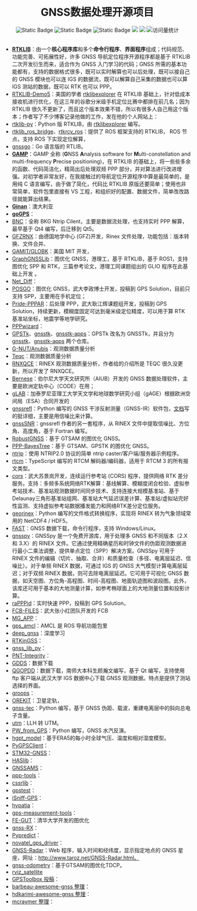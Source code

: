 <div align="center">
<h1>GNSS数据处理开源项目</h1>
</div>



<div align="center">
    <img alt="Static Badge" src="https://img.shields.io/badge/QQ-1482275402-red">
    <img alt="Static Badge" src="https://img.shields.io/badge/%E5%BE%AE%E4%BF%A1-lizhengxiao99-green">
    <img alt="Static Badge" src="https://img.shields.io/badge/Email-dauger%40126.com-brown">
    <a href="https://blog.csdn.net/daoge2666/"><img src="https://img.shields.io/badge/CSDN-论坛-c32136" /></a>
    <a href="https://www.zhihu.com/people/dao-ge-92-60/"><img src="https://img.shields.io/badge/Zhihu-知乎-blue" /></a>
    <img src="https://komarev.com/ghpvc/?username=LiZhengXiao99&label=Views&color=0e75b6&style=flat" alt="访问量统计" />
</div>
<br/>

* **[RTKLIB](https://www.rtklib.com/)**：由一个**核心程序库**和多个**命令行程序**、**界面程序**组成；代码规范、功能完善、可拓展性好，许多 GNSS 导航定位程序开源程序都是基于 RTKLIB 二次开发衍生而来，适合作为 GNSS 入门学习的代码；GNSS 所需的基本功能都有，支持的数据格式很多，既可以实时解算也可以后处理，既可以接自己的 GNSS 模块也可以连 IGS 的数据流，既可以解算自己采集的数据也可以算 IGS 测站的数据，既可以 RTK 也可以 PPP。
* [RTKLIB-Demo5](https://github.com/rtklibexplorer/RTKLIB)：美国的学者 [rtklibexplorer](https://github.com/rtklibexplorer)  在 RTKLIB 基础上，针对低成本接收机进行优化，在这三年的谷歌分米级手机定位比赛中都排在前几名；因为 RTKLIB 很久不更新了，而且这个版本效果不错，所以有很多人自己用这个版本；作者写了不少博客记录他做的工作，发在他的个人网站上：
* [rtklib-py](https://github.com/rtklibexplorer/rtklib-py)：Python 版 RTKLIB，由 [rtklibexplorer](https://github.com/rtklibexplorer) 编写。
* [rtklib_ros_bridge](https://github.com/MapIV/rtklib_ros_bridge)、[rtkrcv_ros](https://github.com/ajbfinesc/rtkrcv_ros)：提供了 ROS 框架支持的 RTKLIB， ROS 节点，支持 ROS 下实现定位解算，
* [gnssgo](https://github.com/FengXuebin/gnssgo)：Go 语言版的 RTLIB。
* **[GAMP](https://geodesy.noaa.gov/gps-toolbox/GAMP.htm)**：GAMP 全称 (**G**NSS  **A**nalysis software for **M**ulti-constellation and multi-frequency **P**recise positioning)，在 RTKLIB 的基础上，将一些些多余的函数、代码简洁化，精简出后处理双频 PPP 部分，并对算法进行改进增强。对初学者非常友好，在我接触过的导航定位开源程序中算是最简单的，是用纯 C 语言编写，由于做了简化，代码比 RTKLIB 原版还要简单；使用也非常简单，软件包里直接有 VS 工程，和组织好的配置、数据文件，简单改改路径就能算出结果。
* **[Ginan](https://github.com/GeoscienceAustralia/ginan)**：澳大利亚
* **[goGPS](https://github.com/goGPS-Project/goGPS_MATLAB)**：
* [BNC](https://igs.bkg.bund.de/ntrip/bnc)：全称 BKG Ntrip Cilent，主要是数据流处理，也支持实时 PPP 解算，最早基于 Qt4 编写，后迁移到 Qt5。
* [GFZRNX](https://dataservices.gfz-potsdam.de/panmetaworks/showshort.php?id=escidoc:1577894)：由德国地学中心 (GFZ)开发，Rinex 文件处理，功能包括：版本转换、文件合并、
* [GAMIT/GLOBK]()：美国 MIT 开发，
* [GraphGNSSLib](https://github.com/weisongwen/GraphGNSSLib)：图优化 GNSS，港理工，基于 RTKLIB，基于 ROS1，支持图优化 SPP 和 RTK，三篇参考论文，港理工同课题组出的 GLIO 程序在此基础上开发 。
* [Net_Diff](https://github.com/YizeZhang/Net_Diff)：
* [POSGO](https://github.com/lizhengnss/POSGO)：图优化 GNSS，武大李政博士开发，投稿到 GPS Solution，目前只支持 SPP，主要用在手机定位；
* [Pride-PPPAR](https://github.com/PrideLab/PRIDE-PPPAR)：后处理 PPP，武大耿江辉课题组开发，投稿到 GPS Solution，持续更新，模糊度固定可达到毫米级定位精度，可以用于算 RTK 基准站坐标，地震学等地学研究。
* [PPPwizard](http://www.ppp-wizard.net/)：
* [GPSTk](https://github.com/SGL-UT/GPSTk)、[gnsstk](https://github.com/SGL-UT/gnsstk)、[gnsstk-apps](https://github.com/SGL-UT/gnsstk-apps)：GPSTk 改名为 GNSSTk，并且分为 [gnsstk](https://github.com/SGL-UT/gnsstk)、[gnsstk-apps](https://github.com/SGL-UT/gnsstk-apps) 两个仓库。
* [G-NUT/Anubis](https://www.pecny.cz/Joomla25/index.php/gnss/sw/anubis)：观测数据质量分析
* [Teqc](https://www.unavco.org/software/data-processing/teqc/teqc.html)：观测数据质量分析
* [RNXQCE](https://github.com/cuizilu/RNXQCE)：RINEX 观测数据质量分析，作者给的介绍所是 TEQC 很久没更新，所以开发了 RNXQCE。
* [Bernese](https://www.bernese.unibe.ch/)：伯尔尼大学天文研究所（AIUB）开发的 GNSS 数据处理软件，主要是欧洲定轨中心（CODE）在用；
* [gLAB](https://github.com/valgur/gLAB?tab=readme-ov-file)：加泰罗尼亚理工大学天文学和地球数学研究小组（gAGE）根据欧洲空间局（ESA）合同开发的
* [gnssrefl](https://github.com/kristinemlarson/gnssrefl)：Python 编写的 GNSS 干涉反射测量（GNSS-IR）软件包，[文档](https://gnssrefl.readthedocs.io/en/latest/)写的挺详细，主要是用信噪比来计算。
* [gnssSNR](https://github.com/kristinemlarson/gnssSNR)：gnssrefl 作者的另一套程序，从 RINEX 文件中提取信噪比、方位角、高度角，基于 Fortran 编写。
* [RobustGNSS](https://github.com/wvu-navLab/RobustGNSS)：基于 GTSAM 的图优化 GNSS。
* [PPP-BayesTree](https://github.com/wvu-navLab/PPP-BayesTree)：基于 GTSAM、GPSTK 的图优化 GNSS。
* [ntrip](https://github.com/sevensx/ntrip)：使用 NTRIP2.0 协议的简单 ntrip caster/客户端/服务器示例程序。
* [rtcm](https://github.com/Node-NTRIP/rtcm)：TypeScript 编写的 RTCM 解码器/编码器，适用于 RTCM 3 的所有报文类型。
* [cors](https://github.com/Erensu/cors)：武大苏景岚开发，连续运行参考站 (CORS) 程序，提供网络 RTK 差分服务。支持：多频多系统网络RTK解算：基线解算、模糊度闭合检验、虚拟参考站技术、基准站观测数据时间同步技术、支持连接大规模基准站、基于Delaunay三角形基准站组网、基准站大气延迟误差计算、基准站/虚拟站完好性监测、支持虚拟参考站数据播发能力和网络RTK差分定位服务。
* [georinex](https://github.com/geospace-code/georinex)：Python 编写的文件格式转换程序，实现将 RINEX 转为气象领域常用的 NetCDF4 / HDF5。
* [FAST](https://github.com/ChangChuntao/FAST)：GNSS 数据下载，命令行程序，支持 Windows/Linux。
* [gnsspy](https://github.com/GNSSpy-Project/gnsspy)：GNSSpy 是一个免费开源库，用于处理多 GNSS 和不同版本（2.X 和 3.X）的 RINEX 文件。它通过使用精确星历和时钟文件的伪距观测数据进行最小二乘法调整，提供单点定位（SPP）解决方案。GNSSpy 可用于 RINEX 文件的编辑（切片、抽取、合并）和质量检查（多径、电离层延迟、信噪比）。对于单频 RINEX 数据，可通过 IGS 的 GNSS 大气模型计算电离层延迟；对于双频 RINEX 数据，则可去除电离层延迟。它可用于可视化 GNSS 数据，如天空图、方位角-高程图、时间-高程图、地面轨迹图和波段图。此外，该库还可用于基本的大地测量计算，如参考椭球面上的大地测量位置和投影计算。
* [raPPPid](https://github.com/TUW-VieVS/raPPPid)：实时快速 PPP，投稿到 GPS Solution，
* [FCB-FILES](https://github.com/FCB-SGG/FCB-FILES)：武大张小红团队开发的 FCB
* [MG_APP](https://github.com/XiaoGongWei/MG_APP)：
* [gps_amcl](https://github.com/midemig/gps_amcl)：AMCL 是 ROS 导航功能包里
* [deep_gnss](https://github.com/Stanford-NavLab/deep_gnss)：深度学习
* [RTKinGSS](https://github.com/shaolinbit/RTKinGSS)：
* [gnss_lib_py](https://github.com/Stanford-NavLab/gnss_lib_py)：
* [PNT-Integrity](https://github.com/cisagov/PNT-Integrity)：
* [GDDS](https://geodesy.noaa.gov/gps-toolbox/gdds.shtml)：数据下载
* [QGOPDD](https://github.com/yhw605/QGOPDD)：数据下载，南师大本科生颜瀚文编写，基于 Qt 编写，支持使用 ftp 客户端从武汉大学 IGS 数据中心下载 GNSS 观测数据。特点是提供了测站选择的界面。
* [groops](https://github.com/groops-devs/groops)：
* [OREKIT](https://link.zhihu.com/?target=https%3A//www.orekit.org/)：卫星定轨，
* [gnss-tec](https://github.com/gnss-lab/gnss-tec)：Python 编写，基于 GNSS 伪距、载波，重建电离层中的斜向总电子含量。
* [utm](https://github.com/sfegan/utm)：LLH 转 UTM。
* [PW_from_GPS](https://github.com/ZiskinZiv/PW_from_GPS)：Python 编写，GNSS 水汽反演。
* [hgpt_model](https://github.com/pjmateus/hgpt_model)：基于ERA5的每小时全球气压、温度和相对湿度模型。
* [PyGPSClient](https://github.com/semuconsulting/PyGPSClient)：
* [STM32-GNSS](https://github.com/SimpleMethod/STM32-GNSS)：
* [HASlib](https://github.com/nlsfi/HASlib)：
* [GNSSAMS](https://github.com/GanAHE/GNSSAMS)：
* [ppp-tools](https://github.com/aewallin/ppp-tools)：
* [cssrlib](https://github.com/hirokawa/cssrlib)：
* [gpstest](https://github.com/barbeau/gpstest)：
* [iSniff-GPS](https://github.com/hubert3/iSniff-GPS)：
* [hypatia](https://github.com/snkas/hypatia)：
* [gps-measurement-tools](https://github.com/google/gps-measurement-tools)：
* [FE-GUT](https://github.com/zhaoqj23/FE-GUT)：清华大学开发的图优化
* [gnss-RX](https://github.com/HeryMwenegoha/gnss-RX)：
* [Pypredict](https://github.com/spel-uchile/Pypredict)：
* [novatel_gps_driver](https://github.com/swri-robotics/novatel_gps_driver)：
* [GNSS-Radar](https://github.com/taroz/GNSS-Radar)：Web 程序，输入时间和经纬度，显示指定地点的 GNSS 星座，网址：http://www.taroz.net/GNSS-Radar.html。
* [gnss-odometry](https://github.com/mgoar/gnss-odometry)：基于GTSAM的图优化TDCP。
* [rviz_satellite](https://github.com/nobleo/rviz_satellite)
* [GPSToolbox 投稿](https://geodesy.noaa.gov/gps-toolbox/exist.htm)：
* [barbeau-awesome-gnss 整理](https://github.com/barbeau/awesome-gnss)：
* [hdkarimi-awesome-gnss 整理](https://github.com/hdkarimi/awesome-gnss)：
* [mcraymer 整理](https://mcraymer.github.io/geodesy/index.html)：